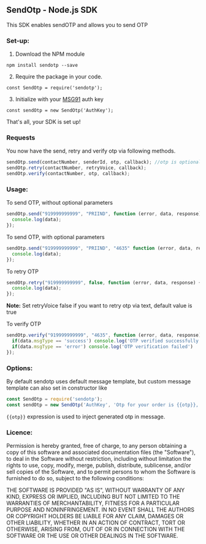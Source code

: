 ## SendOtp - Node.js SDK

This SDK enables sendOTP and allows you to send OTP

### Set-up:

1. Download the NPM module
```
npm install sendotp --save
```
2. Require the package in your code.
```
const SendOtp = require('sendotp');
```
3. Initialize with your [MSG91](https://msg91.com) auth key
```
const sendOtp = new SendOtp('AuthKey');
```
That's all, your SDK is set up!

### Requests

You now have the send, retry and verify otp via following methods.
```javascript
sendOtp.send(contactNumber, senderId, otp, callback); //otp is optional if not sent it'll be generated automatically
sendOtp.retry(contactNumber, retryVoice, callback);
sendOtp.verify(contactNumber, otp, callback);
```

### Usage:

To send OTP, without optional parameters
```javascript
sendOtp.send("919999999999", "PRIIND", function (error, data, response) {
  console.log(data);
});
```

To send OTP, with optional parameters
```javascript
sendOtp.send("919999999999", "PRIIND", "4635" function (error, data, response) {
  console.log(data);
});
```

To retry OTP
```javascript
sendOtp.retry("919999999999", false, function (error, data, response) {
  console.log(data);
});
```
**Note:** Set retryVoice false if you want to retry otp via text, default value is true

To verify OTP
```javascript
sendOtp.verify("919999999999", "4635", function (error, data, response) {
  if(data.msgType == 'success') console.log('OTP verified successfully')
  if(data.msgType == 'error') console.log('OTP verification failed')
});
```

### Options:

By default sendotp uses default message template, but custom message template can also set in constructor like
```javascript
const SendOtp = require('sendotp');
const sendOtp = new SendOtp('AuthKey', 'Otp for your order is {{otp}}, please do not share it with anybody');
```

`{{otp}}` expression is used to inject generated otp in message.

### Licence:

Permission is hereby granted, free of charge, to any person obtaining a copy of this software and associated documentation files (the "Software"), to deal in the Software without restriction, including without limitation the rights to use, copy, modify, merge, publish, distribute, sublicense, and/or sell copies of the Software, and to permit persons to whom the Software is furnished to do so, subject to the following conditions:

THE SOFTWARE IS PROVIDED "AS IS", WITHOUT WARRANTY OF ANY KIND, EXPRESS OR IMPLIED, INCLUDING BUT NOT LIMITED TO THE WARRANTIES OF MERCHANTABILITY, FITNESS FOR A PARTICULAR PURPOSE AND NONINFRINGEMENT. IN NO EVENT SHALL THE AUTHORS OR COPYRIGHT HOLDERS BE LIABLE FOR ANY CLAIM, DAMAGES OR OTHER LIABILITY, WHETHER IN AN ACTION OF CONTRACT, TORT OR OTHERWISE, ARISING FROM, OUT OF OR IN CONNECTION WITH THE SOFTWARE OR THE USE OR OTHER DEALINGS IN THE SOFTWARE.

